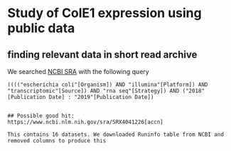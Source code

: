 # Study of ColE1 expression using public data

## finding relevant data in short read archive

We searched [NCBI SRA](https://www.ncbi.nlm.nih.gov/sra) with the following query

```
(((("escherichia coli"[Organism]) AND "illumina"[Platform]) AND "transcriptomic"[Source]) AND "rna seq"[Strategy]) AND ("2018"[Publication Date] : "2019"[Publication Date]) 


## Possible good hit: https://www.ncbi.nlm.nih.gov/sra/SRX4041226[accn]

This contains 16 datasets. We downloaded Runinfo table from NCBI and removed columns to produce this
